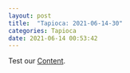 ```yaml
---
layout: post
title:  "Tapioca: 2021-06-14-30"
categories: Tapioca
date: 2021-06-14 00:53:42
---
```

Test our [Content](https://github.com/HappyMaki/Tapioca-Releases/releases/download/2021-06-14-30/Tapioca_2021-06-14-30.zip).

